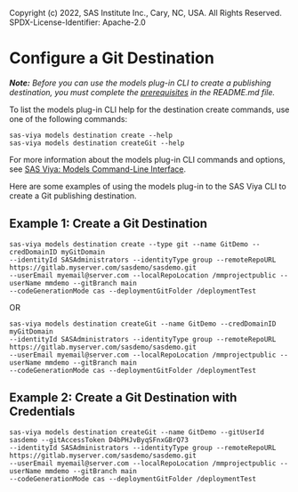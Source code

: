 Copyright (c) 2022, SAS Institute Inc., Cary, NC, USA.  All Rights Reserved.
SPDX-License-Identifier: Apache-2.0

# Configure a Git Destination

_**Note:** Before you can use the models plug-in CLI to create a publishing destination, you must complete the [prerequisites](./README.md#prerequisites) in the README.md file._

To list the models plug-in CLI help for the destination create commands, use one of the following commands:

```commandline
sas-viya models destination create --help
sas-viya models destination createGit --help
```

For more information about the models plug-in CLI commands and options, see [SAS Viya: Models Command-Line Interface](https://documentation.sas.com/?cdcId=mdlmgrcdc&cdcVersion=default&docsetId=mdlmgrcli&docsetTarget=titlepage.htm).

Here are some examples of using the models plug-in to the SAS Viya CLI to create a Git publishing destination.

## Example 1: Create a Git Destination

```commandline
sas-viya models destination create --type git --name GitDemo --credDomainID myGitDomain 
--identityId SASAdministrators --identityType group --remoteRepoURL https://gitlab.myserver.com/sasdemo/sasdemo.git 
--userEmail myemail@server.com --localRepoLocation /mmprojectpublic --userName mmdemo --gitBranch main 
--codeGenerationMode cas --deploymentGitFolder /deploymentTest
```

OR

```commandline
sas-viya models destination createGit --name GitDemo --credDomainID myGitDomain 
--identityId SASAdministrators --identityType group --remoteRepoURL https://gitlab.myserver.com/sasdemo/sasdemo.git 
--userEmail myemail@server.com --localRepoLocation /mmprojectpublic --userName mmdemo --gitBranch main 
--codeGenerationMode cas --deploymentGitFolder /deploymentTest
```

## Example 2: Create a Git Destination with Credentials

```commandline
sas-viya models destination createGit --name GitDemo --gitUserId sasdemo --gitAccessToken D4bPHJvByqSFnxGBrQ73 
--identityId SASAdministrators --identityType group --remoteRepoURL https://gitlab.myserver.com/sasdemo/sasdemo.git
--userEmail myemail@server.com --localRepoLocation /mmprojectpublic --userName mmdemo --gitBranch main 
--codeGenerationMode cas --deploymentGitFolder /deploymentTest
```
